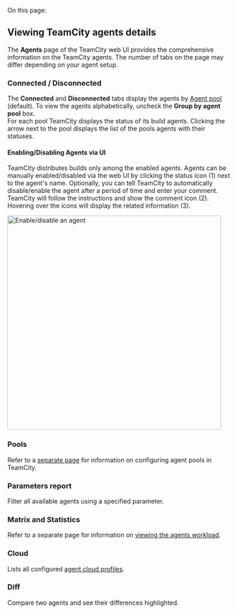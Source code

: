 [//]: # (title: Build Agents Configuration and Maintenance)
[//]: # (auxiliary-id: Build Agents Configuration and Maintenance)

On this page:

<tag-list of="chapter" mode="tree" depth="4"/>

## Viewing TeamCity agents details

The __Agents__ page of the TeamCity web UI provides the comprehensive information on the TeamCity agents. The number of tabs on the page may differ depending on your agent setup.

### Connected / Disconnected

The __Connected__ and __Disconnected__ tabs display the agents by [Agent pool](agent-pools.md) (default). To view the agents alphabetically, uncheck the __Group by agent pool__ box.   
For each pool TeamCity displays the status of its build agents. Clicking the arrow next to the pool displays the list of the pools agents with their statuses.

#### Enabling/Disabling Agents via UI

TeamCity distributes builds only among the enabled agents. Agents can be manually enabled/disabled via the web UI by clicking the status icon (1) next to the agent's name. Optionally, you can tell TeamCity to automatically disable/enable the agent after a period of time and enter your comment. TeamCity will follow the instructions and show the comment icon (2). Hovering over the icons will display the related information (3).

<img src="agent-enable-disable.png" width="483" alt="Enable/disable an agent"/>

### Pools 

Refer to a [separate page](agent-pools.md) for information on configuring agent pools in TeamCity.

### Parameters report

Filter all available agents using a specified parameter.

### Matrix and Statistics 

Refer to a separate page for information on [viewing the agents workload](viewing-agents-workload.md).

### Cloud

Lists all configured [agent cloud profiles](agent-cloud-profile.md).

### Diff 

Compare two agents and see their differences highlighted.

